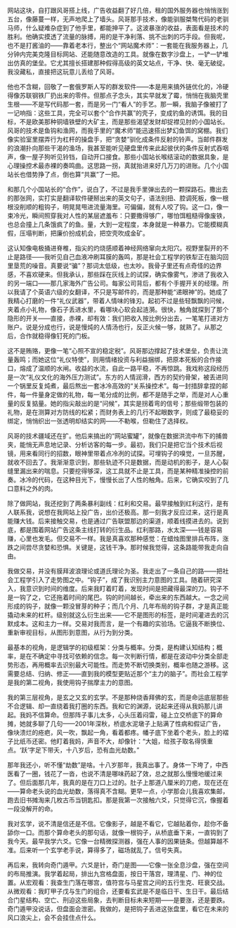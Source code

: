 网站这块，自打跟风哥搭上线，广告收益翻了好几倍，租的国外服务器也悄悄涨到五台，像藤蔓一样，无声地爬上了墙头。风哥那手技术，像能驯服桀骜代码的老驯马师，什么疑难杂症到了他手里，都能抻平了。这波暴涨的收益，表面看是技术的胜利。他确实摸透了流量的脉搏，用的是干净利落、挑不出刺的巧手段。但我呢，也不是打酱油的——靠着老本行，整出个“网站魔术师”：一套能在我服务器上，几分钟内完美克隆目标网站、还能随意改造的工具。就像在数字沙盘上，一铲一铲堆出仿真的堡垒。它尤其擅长搭建那种假得高级的英文站点，干净、快、毫无破绽。我没藏私，直接把这玩意儿丢给了风哥。

他也不含糊，回敬了一套俄罗斯人写的群发软件——本是用来搞外链优化的，冷硬得像苏联钢铁厂扔出来的零件。但那点子念头，其实早就发了霉，悄悄在我脑壳里生根——不是写代码那一套，而是另一门“看人”的手艺。那一瞬，我脑子像被打了一记响指：这些工具，完全可以套个“合作共赢”的壳子，变成钓鱼的诱饵。我的目标，不是欧美那种铜墙铁壁的大矿主，而是那些渴望发财却捉襟见肘的小国站长。风哥的技术是鱼钩和渔网，而我手里的“魔术师”能迅速搭出梦幻鱼饵的窝棚。我们像实验室里摆弄行为杠杆的操盘手，把“贪婪”驯化成条件反射的铃声。当邮件群发的浪潮扑向那些干渴的渔场，我甚至能听见硬盘里传来此起彼伏的条件反射式吞咽声，像一屋子狗听见铃铛，自动开口接食。那些小国站长喉结滚动的数据具象，是心理操控术最赤裸的奏鸣曲。这思路一拐，真就抬进来好几万刀的进账。几个小国站长也借势挣了点，倒也算“共赢”了一把。

和那几个小国站长的“合作”，说白了，不过是我手里弹出去的一颗探路石。撒出去的那张网，实打实是翻译软件硬掰出来的英文句子，语法别扭、腔调死板，像一根根没削顺的粗钩子，明晃晃甩进流量海里。可偏偏，就有人咬了钩。这一口，像一束冷光，瞬间照穿我对人性的某层遮羞布：只要撒得够广，哪怕饵粗糙得像废铁，也总会撞上几条饿疯了的鱼。量，大到一定程度，本身就是一种暴力。它能模糊真假，压塌判断，把廉价扮成机会，把空壳吹成金矿。

这认知像电极捅进脊椎，指尖的灼烧感顺着神经网络窜向太阳穴。视野里裂开的不止是路径——我听见自己血液冲刷耳膜的轰鸣，那是社会工程学的铁犁正在脑沟回里垦荒的噪音。真要说“骗”？那词太低级，也太吵。我骨子里还有点奇怪的边界感，不喜欢硬来。但我承认，那些踩在灰线上的试探，确实像雾气，渗进了我收入的另一端口——那几家海外广告公司。每家公司背后，都有个手握开关的经理。所以我请了个英语六级的女翻译，不只是写邮件的，而是那种能“递眼神”的。她成了我精心打磨的一件“礼仪武器”，带着人情味的锋刃。起初不过是些轻飘飘的问候，夹着点小礼物，像石子丢进水里，看哪块心软会起涟漪。很快，触角就探到了那个隐形的开关——直接，赤裸，却有效：我们把收入按比例分出去，一笔笔打进对方账户。说是分成也行，说是慢炖的人情汤也行，反正火候一够，就熟了。从那之后，合作就稳得像钉死的门板。

这不是贿赂，更像一笔“心照不宣的稳定税”。风哥那边撑起了技术堡垒，负责让流量轰鸣；而她这位“礼仪特使”，则用情绪投资与利益捆绑，把原本死板的合作接口，熔成了温顺的水闸。收益的水流，自此一路平稳，不再惊跳。我戏称这段经历是一次“礼仪文化的海外压力测试”。东方的人情润滑，西方的契约骨架，被丢进同一个锅里反复炖煮，最后熬出一套冰冷高效的“关系操控术”。每一封措辞拿捏的邮件，每一件量身定做的礼物，每一笔分成的比例，都不是随手之举，而是对人心重量的反复掂量。她的指尖敲出的是“问候”，其实是拐着弯的信号；那些缎带包装的礼物，是在测算对方防线的松紧；而财务表上的几行不起眼数字，则成了最稳妥的绑定，悄悄织出一张透明却结实的网——不勒喉，但勒住了选择权。

风哥的技术疆域还在扩。他后来搞出的“网站蜜罐”，就像在数据洪流中布下的捕兽夹，能悄无声息地记录、分析访客的每一步。最初，我们只是把它当个技术后视镜，用来看同行的招数，眼神里带着点冷冽的试探。可埋钩子的嗅觉，一旦苏醒，就收不回去了。我渐渐意识到，那些轨迹不只是数据，而是动机的影子，是人心裂缝里漏出来的喘息。只要挖得够深，这工具就不止是工具，而是某种精准操控的前奏。冰冷的代码，在这种目光下，慢慢长出了人性的触角。后来，它确实咬到了几口意料之外的肉。

除了做网站，我还挖到了两条暴利副线：红利和交易。最早接触到红利这行，是有人联系我，说想在我网站上投广告，出价还极高。那一刻我才反应过来，这行是真能赚大钱。后来接触交易，也是通过广告联盟那边的渠道，顺着线摸进去的。说到底，都是围着网站广告这条主线打转的衍生品。红利那路，水太深——钱是容易赚，心里也发毛。但交易不一样。我是真喜欢那种感觉：在蜡烛图里排兵布阵，涨跌之间尝尽贪婪和恐惧。关键是，这钱干净。那时候我觉得，这条路能带我走向自由。

我做交易，并没有膜拜波浪理论或道氏理论为圣。我走出了一条自己的路——把社会工程学引入了走势图之中。“钩子”，成了我识别主力意图的工具。随着研究深入，我意识到时间的维度。后来我盯着盯着，发现时间是把藏得最深的刀。钩子不是一钩了之，它还拖着时间的尾巴。钩的时间越长，牵出来的东西越大。一念之间形成的钩子，就像一颗没冒芽的种子；而几个月、几年布局的钩子群，才是真正能撬动未来的杠杆。级别就这么衍生出来——它不是图形的标签，是时间灌进去的沉默成本。这和主力一样。交易对我而言，是一个有趣的实验场。它逼我不断换位、重新审视目标，从图形到意图，从行为到分类。

最基本的视角，是逻辑学的初级框架：分类与概率。分类，是构建认知结构；概率，是在不确定中寻找可依赖的信念。每一次判断行情，都是在波动中分类全部走势形态，再用概率去识别最大可能性。而走势不断切换类别，概率也随之游移。这需要总结、归纳、修正——直到我的模型更贴近那个“主力的脑子”。而社会工程学是我的第二视角，我使用钩子揣摩主力的意图。

我的第三层视角，是玄之又玄的玄学。不是那种烧香拜佛的玄，而是命运底层那些不合逻辑、却一直绕着我打圈的东西。我和它的渊源，说起来还得从我妈那儿讲起。我妈不信算命。但那阵子事儿太多，心头压着闷雷，碰上立交桥底下的算命摊，她就多聊了几句——2001年深秋，桥底水泥墩子上贴满了性病和假证广告，像块溃烂的疮疤，风一吹，飘起一角，看着都疼。幡子底下坐着个老头，脸上的褶子比纸币还密。他盯着我妈，声音不大，却像针：“大姐，给孩子取名得慎重点。‘跃’字足下带夭，十八岁后，恐有血光劫数。”

那年我还小，听不懂“劫数”是啥。十八岁那年，我真出事了。身体一下垮了，中西医看了一圈，钱花了一沓，也说不清是哪味药起了效，总之就那么慢慢地缓过来了。但后面那几年，我真的是在刀口上过的。肚子上那道八厘米的刀疤，现在还在——算命老头说的血光劫数，落得真不含糊。更早一点，小学那会儿我喜欢集邮，跑去旧书摊淘来几枚古币当钥匙扣。那是我第一次接触六爻，只觉得它沉，像握着一段没解开的命。

我对玄学，说不清是信还是不信。它像影子，越是不看它，它越贴着你，趁你不备舔你一口。而那个算命老头的那句话，就像一根钩子，从桥底垂下来，一直钩到了我今天。最早我学六爻。它像一台精微探测器，强在人事的因果链条。但越算越不准。后来听一个玄学老手说，算得多了，磁场就乱了。信号失真。

再后来，我转向奇门遁甲。六爻是针，奇门是图——它像一张全息沙盘，强在空间的布局推演。我学着起局，排出九宫格盘面，按日干落宫，理清星、门、神的位置。从宏观看：我查生门落在哪宫，值符宫与马星宫之间的五行生克、旺衰交战。从微观看：我盯甲子戊与生门的组合，还要看玄武是不是临日干、生日干。最后结合门星结构、空亡、刑迫这些局象，去判断目标未来短期——是要涨，还是要跌。奇门遁甲没说话，但盘面会泄密。我做的，是把钩子丢进这张盘里，看它在未来的风口浪尖上，会不会挂住点什么。